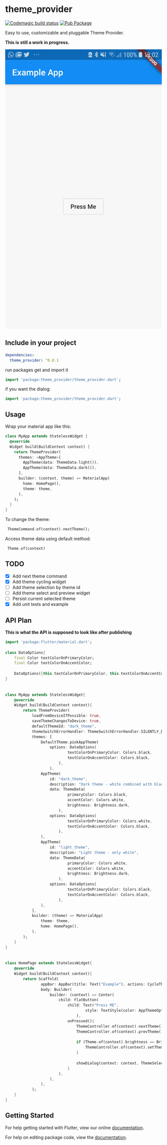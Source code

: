 # theme_provider

[![Codemagic build status](https://api.codemagic.io/apps/5cfb60390824820019d5af6b/5cfb60390824820019d5af6a/status_badge.svg)](https://codemagic.io/apps/5cfb60390824820019d5af6b/5cfb60390824820019d5af6a/latest_build)
[![Pub Package](https://img.shields.io/pub/v/theme_provider.svg)](https://pub.dartlang.org/packages/theme_provider)

Easy to use, customizable and pluggable Theme Provider. 

**This is still a work in progress.**

![](record.gif)

## Include in your project

```yaml
dependencies:
  theme_provider: ^0.0.1
```
run packages get and import it
```dart
import 'package:theme_provider/theme_provider.dart';
```
if you want the dialog:
```dart
import 'package:theme_provider/theme_provider.dart';
```

## Usage
Wrap your material app like this:
```dart
class MyApp extends StatelessWidget {
  @override
  Widget build(BuildContext context) {
    return ThemeProvider(
      themes: <AppTheme>[
        AppTheme(data: ThemeData.light()),
        AppTheme(data: ThemeData.dark()),
      ],
      builder: (context, theme) => MaterialApp(
        home: HomePage(),
        theme: theme,
      ),
    );
  }
}

```

To change the theme:
```dart
 ThemeCommand.of(context).nextTheme();
```

Access theme data using default method:

```dart
 Theme.of(context)
```

## TODO

- [x] Add next theme command
- [x] Add theme cycling widget
- [ ] Add theme selection by theme id
- [ ] Add theme select and preview widget
- [ ] Persist current selected theme
- [x] Add unit tests and example

## API Plan

**This is what the API is supposed to look like after publishing**

```dart
import 'package:flutter/material.dart';

class DataOptions{
	final Color textColorOnPrimaryColor;
	final Color textColorOnAccentColor;

	DataOptions({this.textColorOnPrimaryColor, this.textColorOnAccentColor});
}


class MyApp extends StatelessWidget{
	@override
	Widget build(BuildContext context){
		return ThemeProvider(
			loadFromDeviceIfPossible: true,
			saveThemeChangesToDevice: true,
			defaultThemeId: "dark_theme",
			themeSwitchErrorHandler: ThemeSwitchErrorHandler.SILENTLY_DEFAULT,
			themes: [
				DefaultTheme.pinkAppTheme(
					options: DataOptions(
							textColorOnPrimaryColor: Colors.black,
							textColorOnAccentColor: Colors.black,
						),
					),
				AppTheme(
					id: "dark_theme",
					description: "Dark theme - white combined with black",
					data: ThemeData(
							primaryColor: Colors.black,
							accentColor: Colors.white,
							brightness: Brightness.dark,
						),
					options: DataOptions(
							textColorOnPrimaryColor: Colors.white,
							textColorOnAccentColor: Colors.black,
						),
				),
				AppTheme(
					id: "light_theme",
					description: "Light theme - only white",
					data: ThemeData(
							primaryColor: Colors.white,
							accentColor: Colors.white,
							brightness: Brightness.dark,
						),
					options: DataOptions(
							textColorOnPrimaryColor: Colors.black,
							textColorOnAccentColor: Colors.black,
						),
				),
			],
			builder: (theme) => MaterialApp(
				theme: theme,
				home: HomePage(),
			),
		);
	}
}


class HomePage extends StatelessWidget{
	@override
	Widget build(BuildContext context){
		return Scaffold(
				appBar: AppBar(title: Text("Example"), actions: CycleThemeIconButton()),
				body: Builder(
					builder: (context) => Center(
						child: FlatButton(
							child: Text("Press ME",
									style: TextStyle(color: AppThemeOptions.of(context).textColorOnAccentColor)
								),
							onPressed(){
								ThemeController.of(context).nextTheme();
								ThemeController.of(context).prevTheme();

								if (Theme.of(context).brightness == Brightness.light){
									ThemeController.of(context).setTheme('dark_theme');
								}

								showDialog(context: context, ThemeSelectorDialog());
							}
						),
					),
				),
			);
	}
}
```

## Getting Started

For help getting started with Flutter, view our online [documentation](https://flutter.io/).

For help on editing package code, view the [documentation](https://flutter.io/developing-packages/).